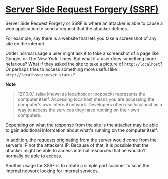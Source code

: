 # [Server Side Request Forgery (SSRF)](https://ctf101.org/web-exploitation/server-side-request-forgery/what-is-server-side-request-forgery/)

Server Side Request Forgery or SSRF is where an attacker is able to cause a web application to send a request that the attacker defines.

For example, say there is a website that lets you take a screenshot of any site on the internet.

Under normal usage a user might ask it to take a screenshot of a page like Google, or The New York Times. But what if a user does something more nefarious? What if they asked the site to take a picture of `http://localhost`? Or perhaps tries to access something more useful like `http://localhost/server-status`?

**Note**
> 127.0.0.1 (also known as localhost or loopback) represents the computer itself. Accessing localhost means you are accessing the computer's own internal network. Developers often use localhost as a way to access the services they have running on their own computers.

Depending on what the response from the site is the attacker may be able to gain additional information about what's running on the computer itself.

In addition, the requests originating from the server would come from the server's IP not the attackers IP. Because of that, it is possible that the attacker might be able to access internal resources that he wouldn't normally be able to access.

Another usage for SSRF is to create a simple port scanner to scan the internal network looking for internal services.
